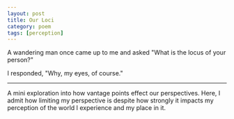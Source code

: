 ```yaml
---
layout: post
title: Our Loci
category: poem
tags: [perception]
---
```


A wandering man once came up to me and asked
"What is the locus of your person?"

I responded, "Why, my eyes, of course."

---
A mini exploration into how vantage points effect our perspectives. Here, I admit how limiting my perspective is  despite how strongly it impacts my perception of the world I experience and my place in it.